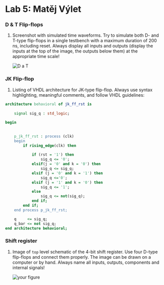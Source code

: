# Lab 5: Matěj Výlet

### D & T Flip-flops

1. Screenshot with simulated time waveforms. Try to simulate both D- and T-type flip-flops in a single testbench with a maximum duration of 200 ns, including reset. Always display all inputs and outputs (display the inputs at the top of the image, the outputs below them) at the appropriate time scale!

   ![D a T](https://user-images.githubusercontent.com/124773189/223703730-8528c9f9-81e8-43af-b483-938951d0681d.png)

  

### JK Flip-flop

1. Listing of VHDL architecture for JK-type flip-flop. Always use syntax highlighting, meaningful comments, and follow VHDL guidelines:

```vhdl
architecture behavioral of jk_ff_rst is
   
    signal sig_q : std_logic;
   
begin
 
  
    p_jk_ff_rst : process (clk)
    begin
        if rising_edge(clk) then
            
            if (rst = '1') then
                sig_q <= '0';                     
            elsif(j = '0' and k = '0') then
                sig_q <= sig_q;
            elsif (j = '0' and k = '1') then
                sig_q <='0';
            elsif (j = '1' and k = '0') then
                sig_q <= '1';
            else 
                sig_q <= not(sig_q);
            end if;
        end if;
    end process p_jk_ff_rst;

    q     <= sig_q;
    q_bar <= not sig_q;
end architecture behavioral;
```

### Shift register

1. Image of `top` level schematic of the 4-bit shift register. Use four D-type flip-flops and connect them properly. The image can be drawn on a computer or by hand. Always name all inputs, outputs, components and internal signals!

   ![your figure]()
